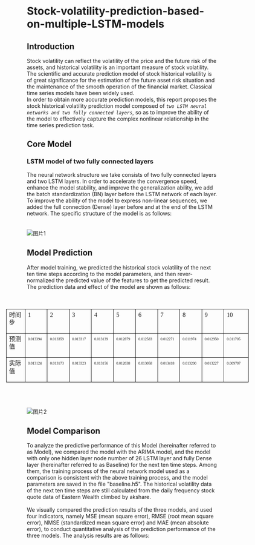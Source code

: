 # Stock-volatility-prediction-based-on-multiple-LSTM-models
## Introduction
Stock volatility can reflect the volatility of the price and the future risk of the assets, and historical volatility is an important measure of stock volatility. The scientific and accurate prediction model of stock historical volatility is of great significance for the estimation of the future asset risk situation and the maintenance of the smooth operation of the financial market. Classical time series models have been widely used. <br>In order to obtain more accurate prediction models, this report proposes the stock historical volatility prediction model composed of *`two LSTM neural networks and two fully connected layers`*, so as to improve the ability of the model to effectively capture the complex nonlinear relationship in the time series prediction task.
## Core Model
### LSTM model of two fully connected layers
The neural network structure we take consists of two fully connected layers and two LSTM layers. In order to accelerate the convergence speed, enhance the model stability, and improve the generalization ability, we add the batch standardization (BN) layer before the LSTM network of each layer. To improve the ability of the model to express non-linear sequences, we added the full connection (Dense) layer before and at the end of the LSTM network. The specific structure of the model is as follows:<br><br><br>
![图片1](https://github.com/opdpjfj/Stock-volatility-prediction-based-on-multiple-LSTM-models/assets/125139348/fa903923-8004-4732-8e4a-b1daebfe0a23)
## Model Prediction
After model training, we predicted the historical stock volatility of the next ten time steps according to the model parameters, and then rever-normalized the predicted value of the features to get the predicted result. The prediction data and effect of the model are shown as follows:<br><br><br>
<table class="MsoTableGrid" border="1" cellspacing="0" style="border-collapse:collapse;width:482.1500pt;margin-left:-41.5500pt;
border:none;mso-border-left-alt:0.5000pt solid windowtext;mso-border-top-alt:0.5000pt solid windowtext;
mso-border-right-alt:0.5000pt solid windowtext;mso-border-bottom-alt:0.5000pt solid windowtext;mso-border-insideh:0.5000pt solid windowtext;
mso-border-insidev:0.5000pt solid windowtext;mso-padding-alt:0.0000pt 5.4000pt 0.0000pt 5.4000pt ;"><tbody><tr><td width="103" valign="top" style="width:51.6500pt;padding:0.0000pt 5.4000pt 0.0000pt 5.4000pt ;border-left:1.0000pt solid windowtext;
mso-border-left-alt:0.5000pt solid windowtext;border-right:1.0000pt solid windowtext;mso-border-right-alt:0.5000pt solid windowtext;
border-top:1.0000pt solid windowtext;mso-border-top-alt:0.5000pt solid windowtext;border-bottom:1.0000pt solid windowtext;
mso-border-bottom-alt:0.5000pt solid windowtext;"><p class="MsoNormal" style="margin-top:4.9000pt;line-height:15.3000pt;mso-line-height-rule:exactly;"><span style="font-family:宋体;letter-spacing:-0.1000pt;font-size:12.0000pt;
mso-font-kerning:1.0000pt;position:relative;top:-1.0000pt;
mso-text-raise:1.0000pt;"><font face="宋体">时间步</font></span><span style="font-family:宋体;letter-spacing:-0.1000pt;font-size:12.0000pt;
mso-font-kerning:1.0000pt;position:relative;top:-1.0000pt;
mso-text-raise:1.0000pt;"><o:p></o:p></span></p></td><td width="83" valign="top" style="width:41.6000pt;padding:0.0000pt 5.4000pt 0.0000pt 5.4000pt ;border-left:1.0000pt solid windowtext;
mso-border-left-alt:0.5000pt solid windowtext;border-right:1.0000pt solid windowtext;mso-border-right-alt:0.5000pt solid windowtext;
border-top:1.0000pt solid windowtext;mso-border-top-alt:0.5000pt solid windowtext;border-bottom:1.0000pt solid windowtext;
mso-border-bottom-alt:0.5000pt solid windowtext;"><p class="MsoNormal" style="margin-top:4.9000pt;line-height:15.3000pt;mso-line-height-rule:exactly;"><span style="font-family:宋体;letter-spacing:-0.1000pt;font-size:12.0000pt;
mso-font-kerning:1.0000pt;position:relative;top:-1.0000pt;
mso-text-raise:1.0000pt;"><font face="宋体">1</font></span><span style="font-family:宋体;letter-spacing:-0.1000pt;font-size:12.0000pt;
mso-font-kerning:1.0000pt;position:relative;top:-1.0000pt;
mso-text-raise:1.0000pt;"><o:p></o:p></span></p></td><td width="83" valign="top" style="width:41.6000pt;padding:0.0000pt 5.4000pt 0.0000pt 5.4000pt ;border-left:1.0000pt solid windowtext;
mso-border-left-alt:0.5000pt solid windowtext;border-right:1.0000pt solid windowtext;mso-border-right-alt:0.5000pt solid windowtext;
border-top:1.0000pt solid windowtext;mso-border-top-alt:0.5000pt solid windowtext;border-bottom:1.0000pt solid windowtext;
mso-border-bottom-alt:0.5000pt solid windowtext;"><p class="MsoNormal" style="margin-top:4.9000pt;line-height:15.3000pt;mso-line-height-rule:exactly;"><span style="font-family:宋体;letter-spacing:-0.1000pt;font-size:12.0000pt;
mso-font-kerning:1.0000pt;position:relative;top:-1.0000pt;
mso-text-raise:1.0000pt;"><font face="宋体">2</font></span><span style="font-family:宋体;letter-spacing:-0.1000pt;font-size:12.0000pt;
mso-font-kerning:1.0000pt;position:relative;top:-1.0000pt;
mso-text-raise:1.0000pt;"><o:p></o:p></span></p></td><td width="83" valign="top" style="width:41.6000pt;padding:0.0000pt 5.4000pt 0.0000pt 5.4000pt ;border-left:1.0000pt solid windowtext;
mso-border-left-alt:0.5000pt solid windowtext;border-right:1.0000pt solid windowtext;mso-border-right-alt:0.5000pt solid windowtext;
border-top:1.0000pt solid windowtext;mso-border-top-alt:0.5000pt solid windowtext;border-bottom:1.0000pt solid windowtext;
mso-border-bottom-alt:0.5000pt solid windowtext;"><p class="MsoNormal" style="margin-top:4.9000pt;line-height:15.3000pt;mso-line-height-rule:exactly;"><span style="font-family:宋体;letter-spacing:-0.1000pt;font-size:12.0000pt;
mso-font-kerning:1.0000pt;position:relative;top:-1.0000pt;
mso-text-raise:1.0000pt;"><font face="宋体">3</font></span><span style="font-family:宋体;letter-spacing:-0.1000pt;font-size:12.0000pt;
mso-font-kerning:1.0000pt;position:relative;top:-1.0000pt;
mso-text-raise:1.0000pt;"><o:p></o:p></span></p></td><td width="83" valign="top" style="width:41.6000pt;padding:0.0000pt 5.4000pt 0.0000pt 5.4000pt ;border-left:1.0000pt solid windowtext;
mso-border-left-alt:0.5000pt solid windowtext;border-right:1.0000pt solid windowtext;mso-border-right-alt:0.5000pt solid windowtext;
border-top:1.0000pt solid windowtext;mso-border-top-alt:0.5000pt solid windowtext;border-bottom:1.0000pt solid windowtext;
mso-border-bottom-alt:0.5000pt solid windowtext;"><p class="MsoNormal" style="margin-top:4.9000pt;line-height:15.3000pt;mso-line-height-rule:exactly;"><span style="font-family:宋体;letter-spacing:-0.1000pt;font-size:12.0000pt;
mso-font-kerning:1.0000pt;position:relative;top:-1.0000pt;
mso-text-raise:1.0000pt;"><font face="宋体">4</font></span><span style="font-family:宋体;letter-spacing:-0.1000pt;font-size:12.0000pt;
mso-font-kerning:1.0000pt;position:relative;top:-1.0000pt;
mso-text-raise:1.0000pt;"><o:p></o:p></span></p></td><td width="83" valign="top" style="width:41.6000pt;padding:0.0000pt 5.4000pt 0.0000pt 5.4000pt ;border-left:1.0000pt solid windowtext;
mso-border-left-alt:0.5000pt solid windowtext;border-right:1.0000pt solid windowtext;mso-border-right-alt:0.5000pt solid windowtext;
border-top:1.0000pt solid windowtext;mso-border-top-alt:0.5000pt solid windowtext;border-bottom:1.0000pt solid windowtext;
mso-border-bottom-alt:0.5000pt solid windowtext;"><p class="MsoNormal" style="margin-top:4.9000pt;line-height:15.3000pt;mso-line-height-rule:exactly;"><span style="font-family:宋体;letter-spacing:-0.1000pt;font-size:12.0000pt;
mso-font-kerning:1.0000pt;position:relative;top:-1.0000pt;
mso-text-raise:1.0000pt;"><font face="宋体">5</font></span><span style="font-family:宋体;letter-spacing:-0.1000pt;font-size:12.0000pt;
mso-font-kerning:1.0000pt;position:relative;top:-1.0000pt;
mso-text-raise:1.0000pt;"><o:p></o:p></span></p></td><td width="83" valign="top" style="width:41.6000pt;padding:0.0000pt 5.4000pt 0.0000pt 5.4000pt ;border-left:1.0000pt solid windowtext;
mso-border-left-alt:0.5000pt solid windowtext;border-right:1.0000pt solid windowtext;mso-border-right-alt:0.5000pt solid windowtext;
border-top:1.0000pt solid windowtext;mso-border-top-alt:0.5000pt solid windowtext;border-bottom:1.0000pt solid windowtext;
mso-border-bottom-alt:0.5000pt solid windowtext;"><p class="MsoNormal" style="margin-top:4.9000pt;line-height:15.3000pt;mso-line-height-rule:exactly;"><span style="font-family:宋体;letter-spacing:-0.1000pt;font-size:12.0000pt;
mso-font-kerning:1.0000pt;position:relative;top:-1.0000pt;
mso-text-raise:1.0000pt;"><font face="宋体">6</font></span><span style="font-family:宋体;letter-spacing:-0.1000pt;font-size:12.0000pt;
mso-font-kerning:1.0000pt;position:relative;top:-1.0000pt;
mso-text-raise:1.0000pt;"><o:p></o:p></span></p></td><td width="83" valign="top" style="width:41.6000pt;padding:0.0000pt 5.4000pt 0.0000pt 5.4000pt ;border-left:1.0000pt solid windowtext;
mso-border-left-alt:0.5000pt solid windowtext;border-right:1.0000pt solid windowtext;mso-border-right-alt:0.5000pt solid windowtext;
border-top:1.0000pt solid windowtext;mso-border-top-alt:0.5000pt solid windowtext;border-bottom:1.0000pt solid windowtext;
mso-border-bottom-alt:0.5000pt solid windowtext;"><p class="MsoNormal" style="margin-top:4.9000pt;line-height:15.3000pt;mso-line-height-rule:exactly;"><span style="font-family:宋体;letter-spacing:-0.1000pt;font-size:12.0000pt;
mso-font-kerning:1.0000pt;position:relative;top:-1.0000pt;
mso-text-raise:1.0000pt;"><font face="宋体">7</font></span><span style="font-family:宋体;letter-spacing:-0.1000pt;font-size:12.0000pt;
mso-font-kerning:1.0000pt;position:relative;top:-1.0000pt;
mso-text-raise:1.0000pt;"><o:p></o:p></span></p></td><td width="83" valign="top" style="width:41.6000pt;padding:0.0000pt 5.4000pt 0.0000pt 5.4000pt ;border-left:1.0000pt solid windowtext;
mso-border-left-alt:0.5000pt solid windowtext;border-right:1.0000pt solid windowtext;mso-border-right-alt:0.5000pt solid windowtext;
border-top:1.0000pt solid windowtext;mso-border-top-alt:0.5000pt solid windowtext;border-bottom:1.0000pt solid windowtext;
mso-border-bottom-alt:0.5000pt solid windowtext;"><p class="MsoNormal" style="margin-top:4.9000pt;line-height:15.3000pt;mso-line-height-rule:exactly;"><span style="font-family:宋体;letter-spacing:-0.1000pt;font-size:12.0000pt;
mso-font-kerning:1.0000pt;position:relative;top:-1.0000pt;
mso-text-raise:1.0000pt;"><font face="宋体">8</font></span><span style="font-family:宋体;letter-spacing:-0.1000pt;font-size:12.0000pt;
mso-font-kerning:1.0000pt;position:relative;top:-1.0000pt;
mso-text-raise:1.0000pt;"><o:p></o:p></span></p></td><td width="83" valign="top" style="width:41.6000pt;padding:0.0000pt 5.4000pt 0.0000pt 5.4000pt ;border-left:1.0000pt solid windowtext;
mso-border-left-alt:0.5000pt solid windowtext;border-right:1.0000pt solid windowtext;mso-border-right-alt:0.5000pt solid windowtext;
border-top:1.0000pt solid windowtext;mso-border-top-alt:0.5000pt solid windowtext;border-bottom:1.0000pt solid windowtext;
mso-border-bottom-alt:0.5000pt solid windowtext;"><p class="MsoNormal" style="margin-top:4.9000pt;line-height:15.3000pt;mso-line-height-rule:exactly;"><span style="font-family:宋体;letter-spacing:-0.1000pt;font-size:12.0000pt;
mso-font-kerning:1.0000pt;position:relative;top:-1.0000pt;
mso-text-raise:1.0000pt;"><font face="宋体">9</font></span><span style="font-family:宋体;letter-spacing:-0.1000pt;font-size:12.0000pt;
mso-font-kerning:1.0000pt;position:relative;top:-1.0000pt;
mso-text-raise:1.0000pt;"><o:p></o:p></span></p></td><td width="112" valign="top" style="width:56.1000pt;padding:0.0000pt 5.4000pt 0.0000pt 5.4000pt ;border-left:1.0000pt solid windowtext;
mso-border-left-alt:0.5000pt solid windowtext;border-right:1.0000pt solid windowtext;mso-border-right-alt:0.5000pt solid windowtext;
border-top:1.0000pt solid windowtext;mso-border-top-alt:0.5000pt solid windowtext;border-bottom:1.0000pt solid windowtext;
mso-border-bottom-alt:0.5000pt solid windowtext;"><p class="MsoNormal" style="margin-top:4.9000pt;line-height:15.3000pt;mso-line-height-rule:exactly;"><span style="font-family:宋体;letter-spacing:-0.1000pt;font-size:12.0000pt;
mso-font-kerning:1.0000pt;position:relative;top:-1.0000pt;
mso-text-raise:1.0000pt;"><font face="宋体">10</font></span><span style="font-family:宋体;letter-spacing:-0.1000pt;font-size:12.0000pt;
mso-font-kerning:1.0000pt;position:relative;top:-1.0000pt;
mso-text-raise:1.0000pt;"><o:p></o:p></span></p></td></tr><tr><td width="103" valign="top" style="width:51.6500pt;padding:0.0000pt 5.4000pt 0.0000pt 5.4000pt ;border-left:1.0000pt solid windowtext;
mso-border-left-alt:0.5000pt solid windowtext;border-right:1.0000pt solid windowtext;mso-border-right-alt:0.5000pt solid windowtext;
border-top:none;mso-border-top-alt:0.5000pt solid windowtext;border-bottom:1.0000pt solid windowtext;
mso-border-bottom-alt:0.5000pt solid windowtext;"><p class="MsoNormal" style="margin-top:4.9000pt;line-height:15.3000pt;mso-line-height-rule:exactly;"><span style="font-family:宋体;letter-spacing:-0.1000pt;font-size:12.0000pt;
mso-font-kerning:1.0000pt;position:relative;top:-1.0000pt;
mso-text-raise:1.0000pt;"><font face="宋体">预测值</font></span><span style="font-family:宋体;letter-spacing:-0.1000pt;font-size:12.0000pt;
mso-font-kerning:1.0000pt;position:relative;top:-1.0000pt;
mso-text-raise:1.0000pt;"><o:p></o:p></span></p></td><td width="83" valign="top" style="width:41.6000pt;padding:0.0000pt 5.4000pt 0.0000pt 5.4000pt ;border-left:1.0000pt solid windowtext;
mso-border-left-alt:0.5000pt solid windowtext;border-right:1.0000pt solid windowtext;mso-border-right-alt:0.5000pt solid windowtext;
border-top:none;mso-border-top-alt:0.5000pt solid windowtext;border-bottom:1.0000pt solid windowtext;
mso-border-bottom-alt:0.5000pt solid windowtext;"><p class="MsoNormal" style="margin-top:4.9000pt;line-height:15.3000pt;mso-line-height-rule:exactly;"><span style="font-family:'Calibri Light';mso-fareast-font-family:宋体;mso-bidi-font-family:宋体;
letter-spacing:-0.1000pt;font-size:7.5000pt;mso-font-kerning:1.0000pt;
position:relative;top:-1.0000pt;mso-text-raise:1.0000pt;">0.013</span><span style="font-family:宋体;mso-ascii-font-family:'Calibri Light';mso-hansi-font-family:'Calibri Light';
letter-spacing:-0.1000pt;font-size:7.5000pt;mso-font-kerning:1.0000pt;
position:relative;top:-1.0000pt;mso-text-raise:1.0000pt;"><font face="Calibri Light">394</font></span><span style="font-family:宋体;letter-spacing:-0.1000pt;font-size:12.0000pt;
mso-font-kerning:1.0000pt;position:relative;top:-1.0000pt;
mso-text-raise:1.0000pt;"><o:p></o:p></span></p></td><td width="83" valign="top" style="width:41.6000pt;padding:0.0000pt 5.4000pt 0.0000pt 5.4000pt ;border-left:1.0000pt solid windowtext;
mso-border-left-alt:0.5000pt solid windowtext;border-right:1.0000pt solid windowtext;mso-border-right-alt:0.5000pt solid windowtext;
border-top:none;mso-border-top-alt:0.5000pt solid windowtext;border-bottom:1.0000pt solid windowtext;
mso-border-bottom-alt:0.5000pt solid windowtext;"><p class="MsoNormal" style="margin-top:4.9000pt;line-height:15.3000pt;mso-line-height-rule:exactly;"><span style="font-family:'Calibri Light';mso-fareast-font-family:宋体;mso-bidi-font-family:宋体;
letter-spacing:-0.1000pt;font-size:7.5000pt;mso-font-kerning:1.0000pt;
position:relative;top:-1.0000pt;mso-text-raise:1.0000pt;">0.01</span><span style="font-family:宋体;mso-ascii-font-family:'Calibri Light';mso-hansi-font-family:'Calibri Light';
letter-spacing:-0.1000pt;font-size:7.5000pt;mso-font-kerning:1.0000pt;
position:relative;top:-1.0000pt;mso-text-raise:1.0000pt;"><font face="Calibri Light">3359</font></span><span style="font-family:'Calibri Light';mso-fareast-font-family:宋体;mso-bidi-font-family:宋体;
letter-spacing:-0.1000pt;font-size:7.5000pt;mso-font-kerning:1.0000pt;
position:relative;top:-1.0000pt;mso-text-raise:1.0000pt;"><o:p></o:p></span></p></td><td width="83" valign="top" style="width:41.6000pt;padding:0.0000pt 5.4000pt 0.0000pt 5.4000pt ;border-left:1.0000pt solid windowtext;
mso-border-left-alt:0.5000pt solid windowtext;border-right:1.0000pt solid windowtext;mso-border-right-alt:0.5000pt solid windowtext;
border-top:none;mso-border-top-alt:0.5000pt solid windowtext;border-bottom:1.0000pt solid windowtext;
mso-border-bottom-alt:0.5000pt solid windowtext;"><p class="MsoNormal" style="margin-top:4.9000pt;line-height:15.3000pt;mso-line-height-rule:exactly;"><span style="font-family:'Calibri Light';mso-fareast-font-family:宋体;mso-bidi-font-family:宋体;
letter-spacing:-0.1000pt;font-size:7.5000pt;mso-font-kerning:1.0000pt;
position:relative;top:-1.0000pt;mso-text-raise:1.0000pt;">0.0</span><span style="font-family:宋体;mso-ascii-font-family:'Calibri Light';mso-hansi-font-family:'Calibri Light';
letter-spacing:-0.1000pt;font-size:7.5000pt;mso-font-kerning:1.0000pt;
position:relative;top:-1.0000pt;mso-text-raise:1.0000pt;"><font face="Calibri Light">13317</font></span><span style="font-family:'Calibri Light';mso-fareast-font-family:宋体;mso-bidi-font-family:宋体;
letter-spacing:-0.1000pt;font-size:7.5000pt;mso-font-kerning:1.0000pt;
position:relative;top:-1.0000pt;mso-text-raise:1.0000pt;"><o:p></o:p></span></p></td><td width="83" valign="top" style="width:41.6000pt;padding:0.0000pt 5.4000pt 0.0000pt 5.4000pt ;border-left:1.0000pt solid windowtext;
mso-border-left-alt:0.5000pt solid windowtext;border-right:1.0000pt solid windowtext;mso-border-right-alt:0.5000pt solid windowtext;
border-top:none;mso-border-top-alt:0.5000pt solid windowtext;border-bottom:1.0000pt solid windowtext;
mso-border-bottom-alt:0.5000pt solid windowtext;"><p class="MsoNormal" style="margin-top:4.9000pt;line-height:15.3000pt;mso-line-height-rule:exactly;"><span style="font-family:'Calibri Light';mso-fareast-font-family:宋体;mso-bidi-font-family:宋体;
letter-spacing:-0.1000pt;font-size:7.5000pt;mso-font-kerning:1.0000pt;
position:relative;top:-1.0000pt;mso-text-raise:1.0000pt;">0.013</span><span style="font-family:宋体;mso-ascii-font-family:'Calibri Light';mso-hansi-font-family:'Calibri Light';
letter-spacing:-0.1000pt;font-size:7.5000pt;mso-font-kerning:1.0000pt;
position:relative;top:-1.0000pt;mso-text-raise:1.0000pt;"><font face="Calibri Light">139</font></span><span style="font-family:'Calibri Light';mso-fareast-font-family:宋体;mso-bidi-font-family:宋体;
letter-spacing:-0.1000pt;font-size:7.5000pt;mso-font-kerning:1.0000pt;
position:relative;top:-1.0000pt;mso-text-raise:1.0000pt;"><o:p></o:p></span></p></td><td width="83" valign="top" style="width:41.6000pt;padding:0.0000pt 5.4000pt 0.0000pt 5.4000pt ;border-left:1.0000pt solid windowtext;
mso-border-left-alt:0.5000pt solid windowtext;border-right:1.0000pt solid windowtext;mso-border-right-alt:0.5000pt solid windowtext;
border-top:none;mso-border-top-alt:0.5000pt solid windowtext;border-bottom:1.0000pt solid windowtext;
mso-border-bottom-alt:0.5000pt solid windowtext;"><p class="MsoNormal" style="margin-top:4.9000pt;line-height:15.3000pt;mso-line-height-rule:exactly;"><span style="font-family:'Calibri Light';mso-fareast-font-family:宋体;mso-bidi-font-family:宋体;
letter-spacing:-0.1000pt;font-size:7.5000pt;mso-font-kerning:1.0000pt;
position:relative;top:-1.0000pt;mso-text-raise:1.0000pt;">0.0</span><span style="font-family:宋体;mso-ascii-font-family:'Calibri Light';mso-hansi-font-family:'Calibri Light';
letter-spacing:-0.1000pt;font-size:7.5000pt;mso-font-kerning:1.0000pt;
position:relative;top:-1.0000pt;mso-text-raise:1.0000pt;"><font face="Calibri Light">12879</font></span><span style="font-family:'Calibri Light';mso-fareast-font-family:宋体;mso-bidi-font-family:宋体;
letter-spacing:-0.1000pt;font-size:7.5000pt;mso-font-kerning:1.0000pt;
position:relative;top:-1.0000pt;mso-text-raise:1.0000pt;"><o:p></o:p></span></p></td><td width="83" valign="top" style="width:41.6000pt;padding:0.0000pt 5.4000pt 0.0000pt 5.4000pt ;border-left:1.0000pt solid windowtext;
mso-border-left-alt:0.5000pt solid windowtext;border-right:1.0000pt solid windowtext;mso-border-right-alt:0.5000pt solid windowtext;
border-top:none;mso-border-top-alt:0.5000pt solid windowtext;border-bottom:1.0000pt solid windowtext;
mso-border-bottom-alt:0.5000pt solid windowtext;"><p class="MsoNormal" style="margin-top:4.9000pt;line-height:15.3000pt;mso-line-height-rule:exactly;"><span style="font-family:'Calibri Light';mso-fareast-font-family:宋体;mso-bidi-font-family:宋体;
letter-spacing:-0.1000pt;font-size:7.5000pt;mso-font-kerning:1.0000pt;
position:relative;top:-1.0000pt;mso-text-raise:1.0000pt;">0.0</span><span style="font-family:宋体;mso-ascii-font-family:'Calibri Light';mso-hansi-font-family:'Calibri Light';
letter-spacing:-0.1000pt;font-size:7.5000pt;mso-font-kerning:1.0000pt;
position:relative;top:-1.0000pt;mso-text-raise:1.0000pt;"><font face="Calibri Light">12583</font></span><span style="font-family:'Calibri Light';mso-fareast-font-family:宋体;mso-bidi-font-family:宋体;
letter-spacing:-0.1000pt;font-size:7.5000pt;mso-font-kerning:1.0000pt;
position:relative;top:-1.0000pt;mso-text-raise:1.0000pt;"><o:p></o:p></span></p></td><td width="83" valign="top" style="width:41.6000pt;padding:0.0000pt 5.4000pt 0.0000pt 5.4000pt ;border-left:1.0000pt solid windowtext;
mso-border-left-alt:0.5000pt solid windowtext;border-right:1.0000pt solid windowtext;mso-border-right-alt:0.5000pt solid windowtext;
border-top:none;mso-border-top-alt:0.5000pt solid windowtext;border-bottom:1.0000pt solid windowtext;
mso-border-bottom-alt:0.5000pt solid windowtext;"><p class="MsoNormal" style="margin-top:4.9000pt;line-height:15.3000pt;mso-line-height-rule:exactly;"><span style="font-family:'Calibri Light';mso-fareast-font-family:宋体;mso-bidi-font-family:宋体;
letter-spacing:-0.1000pt;font-size:7.5000pt;mso-font-kerning:1.0000pt;
position:relative;top:-1.0000pt;mso-text-raise:1.0000pt;">0.0</span><span style="font-family:宋体;mso-ascii-font-family:'Calibri Light';mso-hansi-font-family:'Calibri Light';
letter-spacing:-0.1000pt;font-size:7.5000pt;mso-font-kerning:1.0000pt;
position:relative;top:-1.0000pt;mso-text-raise:1.0000pt;"><font face="Calibri Light">12271</font></span><span style="font-family:'Calibri Light';mso-fareast-font-family:宋体;mso-bidi-font-family:宋体;
letter-spacing:-0.1000pt;font-size:7.5000pt;mso-font-kerning:1.0000pt;
position:relative;top:-1.0000pt;mso-text-raise:1.0000pt;"><o:p></o:p></span></p></td><td width="83" valign="top" style="width:41.6000pt;padding:0.0000pt 5.4000pt 0.0000pt 5.4000pt ;border-left:1.0000pt solid windowtext;
mso-border-left-alt:0.5000pt solid windowtext;border-right:1.0000pt solid windowtext;mso-border-right-alt:0.5000pt solid windowtext;
border-top:none;mso-border-top-alt:0.5000pt solid windowtext;border-bottom:1.0000pt solid windowtext;
mso-border-bottom-alt:0.5000pt solid windowtext;"><p class="MsoNormal" style="margin-top:4.9000pt;line-height:15.3000pt;mso-line-height-rule:exactly;"><span style="font-family:'Calibri Light';mso-fareast-font-family:宋体;mso-bidi-font-family:宋体;
letter-spacing:-0.1000pt;font-size:7.5000pt;mso-font-kerning:1.0000pt;
position:relative;top:-1.0000pt;mso-text-raise:1.0000pt;">0.0</span><span style="font-family:宋体;mso-ascii-font-family:'Calibri Light';mso-hansi-font-family:'Calibri Light';
letter-spacing:-0.1000pt;font-size:7.5000pt;mso-font-kerning:1.0000pt;
position:relative;top:-1.0000pt;mso-text-raise:1.0000pt;"><font face="Calibri Light">11974</font></span><span style="font-family:'Calibri Light';mso-fareast-font-family:宋体;mso-bidi-font-family:宋体;
letter-spacing:-0.1000pt;font-size:7.5000pt;mso-font-kerning:1.0000pt;
position:relative;top:-1.0000pt;mso-text-raise:1.0000pt;"><o:p></o:p></span></p></td><td width="83" valign="top" style="width:41.6000pt;padding:0.0000pt 5.4000pt 0.0000pt 5.4000pt ;border-left:1.0000pt solid windowtext;
mso-border-left-alt:0.5000pt solid windowtext;border-right:1.0000pt solid windowtext;mso-border-right-alt:0.5000pt solid windowtext;
border-top:none;mso-border-top-alt:0.5000pt solid windowtext;border-bottom:1.0000pt solid windowtext;
mso-border-bottom-alt:0.5000pt solid windowtext;"><p class="MsoNormal" style="margin-top:4.9000pt;line-height:15.3000pt;mso-line-height-rule:exactly;"><span style="font-family:'Calibri Light';mso-fareast-font-family:宋体;mso-bidi-font-family:宋体;
letter-spacing:-0.1000pt;font-size:7.5000pt;mso-font-kerning:1.0000pt;
position:relative;top:-1.0000pt;mso-text-raise:1.0000pt;">0.012950</span><span style="font-family:宋体;mso-ascii-font-family:'Calibri Light';mso-hansi-font-family:'Calibri Light';
letter-spacing:-0.1000pt;font-size:7.5000pt;mso-font-kerning:1.0000pt;
position:relative;top:-1.0000pt;mso-text-raise:1.0000pt;"><o:p></o:p></span></p></td><td width="112" valign="top" style="width:56.1000pt;padding:0.0000pt 5.4000pt 0.0000pt 5.4000pt ;border-left:1.0000pt solid windowtext;
mso-border-left-alt:0.5000pt solid windowtext;border-right:1.0000pt solid windowtext;mso-border-right-alt:0.5000pt solid windowtext;
border-top:none;mso-border-top-alt:0.5000pt solid windowtext;border-bottom:1.0000pt solid windowtext;
mso-border-bottom-alt:0.5000pt solid windowtext;"><p class="MsoNormal" style="margin-top:4.9000pt;line-height:15.3000pt;mso-line-height-rule:exactly;"><span style="font-family:'Calibri Light';mso-fareast-font-family:宋体;mso-bidi-font-family:宋体;
letter-spacing:-0.1000pt;font-size:7.5000pt;mso-font-kerning:1.0000pt;
position:relative;top:-1.0000pt;mso-text-raise:1.0000pt;">0.0</span><span style="font-family:宋体;mso-ascii-font-family:'Calibri Light';mso-hansi-font-family:'Calibri Light';
letter-spacing:-0.1000pt;font-size:7.5000pt;mso-font-kerning:1.0000pt;
position:relative;top:-1.0000pt;mso-text-raise:1.0000pt;"><font face="Calibri Light">11705</font></span><span style="font-family:'Calibri Light';mso-fareast-font-family:宋体;mso-bidi-font-family:宋体;
letter-spacing:-0.1000pt;font-size:7.5000pt;mso-font-kerning:1.0000pt;
position:relative;top:-1.0000pt;mso-text-raise:1.0000pt;"><o:p></o:p></span></p></td></tr><tr><td width="103" valign="top" style="width:51.6500pt;padding:0.0000pt 5.4000pt 0.0000pt 5.4000pt ;border-left:1.0000pt solid windowtext;
mso-border-left-alt:0.5000pt solid windowtext;border-right:1.0000pt solid windowtext;mso-border-right-alt:0.5000pt solid windowtext;
border-top:none;mso-border-top-alt:0.5000pt solid windowtext;border-bottom:1.0000pt solid windowtext;
mso-border-bottom-alt:0.5000pt solid windowtext;"><p class="MsoNormal" style="margin-top:4.9000pt;line-height:15.3000pt;mso-line-height-rule:exactly;"><span style="font-family:宋体;letter-spacing:-0.1000pt;font-size:12.0000pt;
mso-font-kerning:1.0000pt;position:relative;top:-1.0000pt;
mso-text-raise:1.0000pt;"><font face="宋体">实际值</font></span><span style="font-family:宋体;letter-spacing:-0.1000pt;font-size:12.0000pt;
mso-font-kerning:1.0000pt;position:relative;top:-1.0000pt;
mso-text-raise:1.0000pt;"><o:p></o:p></span></p></td><td width="83" valign="top" style="width:41.6000pt;padding:0.0000pt 5.4000pt 0.0000pt 5.4000pt ;border-left:1.0000pt solid windowtext;
mso-border-left-alt:0.5000pt solid windowtext;border-right:1.0000pt solid windowtext;mso-border-right-alt:0.5000pt solid windowtext;
border-top:none;mso-border-top-alt:0.5000pt solid windowtext;border-bottom:1.0000pt solid windowtext;
mso-border-bottom-alt:0.5000pt solid windowtext;"><p class="MsoNormal" style="margin-top:4.9000pt;line-height:15.3000pt;mso-line-height-rule:exactly;"><span style="font-family:'Calibri Light';mso-fareast-font-family:宋体;mso-bidi-font-family:宋体;
letter-spacing:-0.1000pt;font-size:7.5000pt;mso-font-kerning:1.0000pt;
position:relative;top:-1.0000pt;mso-text-raise:1.0000pt;">0.013124</span><span style="font-family:宋体;mso-ascii-font-family:'Calibri Light';mso-hansi-font-family:'Calibri Light';
letter-spacing:-0.1000pt;font-size:7.5000pt;mso-font-kerning:1.0000pt;
position:relative;top:-1.0000pt;mso-text-raise:1.0000pt;"><o:p></o:p></span></p></td><td width="83" valign="top" style="width:41.6000pt;padding:0.0000pt 5.4000pt 0.0000pt 5.4000pt ;border-left:1.0000pt solid windowtext;
mso-border-left-alt:0.5000pt solid windowtext;border-right:1.0000pt solid windowtext;mso-border-right-alt:0.5000pt solid windowtext;
border-top:none;mso-border-top-alt:0.5000pt solid windowtext;border-bottom:1.0000pt solid windowtext;
mso-border-bottom-alt:0.5000pt solid windowtext;"><p class="MsoNormal" style="margin-top:4.9000pt;line-height:15.3000pt;mso-line-height-rule:exactly;"><span style="font-family:'Calibri Light';mso-fareast-font-family:宋体;mso-bidi-font-family:宋体;
letter-spacing:-0.1000pt;font-size:7.5000pt;mso-font-kerning:1.0000pt;
position:relative;top:-1.0000pt;mso-text-raise:1.0000pt;">0.013173</span><span style="font-family:宋体;mso-ascii-font-family:'Calibri Light';mso-hansi-font-family:'Calibri Light';
letter-spacing:-0.1000pt;font-size:7.5000pt;mso-font-kerning:1.0000pt;
position:relative;top:-1.0000pt;mso-text-raise:1.0000pt;"><o:p></o:p></span></p></td><td width="83" valign="top" style="width:41.6000pt;padding:0.0000pt 5.4000pt 0.0000pt 5.4000pt ;border-left:1.0000pt solid windowtext;
mso-border-left-alt:0.5000pt solid windowtext;border-right:1.0000pt solid windowtext;mso-border-right-alt:0.5000pt solid windowtext;
border-top:none;mso-border-top-alt:0.5000pt solid windowtext;border-bottom:1.0000pt solid windowtext;
mso-border-bottom-alt:0.5000pt solid windowtext;"><p class="MsoNormal" style="margin-top:4.9000pt;line-height:15.3000pt;mso-line-height-rule:exactly;"><span style="font-family:'Calibri Light';mso-fareast-font-family:宋体;mso-bidi-font-family:宋体;
letter-spacing:-0.1000pt;font-size:7.5000pt;mso-font-kerning:1.0000pt;
position:relative;top:-1.0000pt;mso-text-raise:1.0000pt;">0.013323</span><span style="font-family:宋体;mso-ascii-font-family:'Calibri Light';mso-hansi-font-family:'Calibri Light';
letter-spacing:-0.1000pt;font-size:7.5000pt;mso-font-kerning:1.0000pt;
position:relative;top:-1.0000pt;mso-text-raise:1.0000pt;"><o:p></o:p></span></p></td><td width="83" valign="top" style="width:41.6000pt;padding:0.0000pt 5.4000pt 0.0000pt 5.4000pt ;border-left:1.0000pt solid windowtext;
mso-border-left-alt:0.5000pt solid windowtext;border-right:1.0000pt solid windowtext;mso-border-right-alt:0.5000pt solid windowtext;
border-top:none;mso-border-top-alt:0.5000pt solid windowtext;border-bottom:1.0000pt solid windowtext;
mso-border-bottom-alt:0.5000pt solid windowtext;"><p class="MsoNormal" style="margin-top:4.9000pt;line-height:15.3000pt;mso-line-height-rule:exactly;"><span style="font-family:'Calibri Light';mso-fareast-font-family:宋体;mso-bidi-font-family:宋体;
letter-spacing:-0.1000pt;font-size:7.5000pt;mso-font-kerning:1.0000pt;
position:relative;top:-1.0000pt;mso-text-raise:1.0000pt;">0.013156</span><span style="font-family:宋体;mso-ascii-font-family:'Calibri Light';mso-hansi-font-family:'Calibri Light';
letter-spacing:-0.1000pt;font-size:7.5000pt;mso-font-kerning:1.0000pt;
position:relative;top:-1.0000pt;mso-text-raise:1.0000pt;"><o:p></o:p></span></p></td><td width="83" valign="top" style="width:41.6000pt;padding:0.0000pt 5.4000pt 0.0000pt 5.4000pt ;border-left:1.0000pt solid windowtext;
mso-border-left-alt:0.5000pt solid windowtext;border-right:1.0000pt solid windowtext;mso-border-right-alt:0.5000pt solid windowtext;
border-top:none;mso-border-top-alt:0.5000pt solid windowtext;border-bottom:1.0000pt solid windowtext;
mso-border-bottom-alt:0.5000pt solid windowtext;"><p class="MsoNormal" style="margin-top:4.9000pt;line-height:15.3000pt;mso-line-height-rule:exactly;"><span style="font-family:'Calibri Light';mso-fareast-font-family:宋体;mso-bidi-font-family:宋体;
letter-spacing:-0.1000pt;font-size:7.5000pt;mso-font-kerning:1.0000pt;
position:relative;top:-1.0000pt;mso-text-raise:1.0000pt;">0.012638</span><span style="font-family:宋体;mso-ascii-font-family:'Calibri Light';mso-hansi-font-family:'Calibri Light';
letter-spacing:-0.1000pt;font-size:7.5000pt;mso-font-kerning:1.0000pt;
position:relative;top:-1.0000pt;mso-text-raise:1.0000pt;"><o:p></o:p></span></p></td><td width="83" valign="top" style="width:41.6000pt;padding:0.0000pt 5.4000pt 0.0000pt 5.4000pt ;border-left:1.0000pt solid windowtext;
mso-border-left-alt:0.5000pt solid windowtext;border-right:1.0000pt solid windowtext;mso-border-right-alt:0.5000pt solid windowtext;
border-top:none;mso-border-top-alt:0.5000pt solid windowtext;border-bottom:1.0000pt solid windowtext;
mso-border-bottom-alt:0.5000pt solid windowtext;"><p class="MsoNormal" style="margin-top:4.9000pt;line-height:15.3000pt;mso-line-height-rule:exactly;"><span style="font-family:'Calibri Light';mso-fareast-font-family:宋体;mso-bidi-font-family:宋体;
letter-spacing:-0.1000pt;font-size:7.5000pt;mso-font-kerning:1.0000pt;
position:relative;top:-1.0000pt;mso-text-raise:1.0000pt;">0.013058</span><span style="font-family:宋体;mso-ascii-font-family:'Calibri Light';mso-hansi-font-family:'Calibri Light';
letter-spacing:-0.1000pt;font-size:7.5000pt;mso-font-kerning:1.0000pt;
position:relative;top:-1.0000pt;mso-text-raise:1.0000pt;"><o:p></o:p></span></p></td><td width="83" valign="top" style="width:41.6000pt;padding:0.0000pt 5.4000pt 0.0000pt 5.4000pt ;border-left:1.0000pt solid windowtext;
mso-border-left-alt:0.5000pt solid windowtext;border-right:1.0000pt solid windowtext;mso-border-right-alt:0.5000pt solid windowtext;
border-top:none;mso-border-top-alt:0.5000pt solid windowtext;border-bottom:1.0000pt solid windowtext;
mso-border-bottom-alt:0.5000pt solid windowtext;"><p class="MsoNormal" style="margin-top:4.9000pt;line-height:15.3000pt;mso-line-height-rule:exactly;"><span style="font-family:'Calibri Light';mso-fareast-font-family:宋体;mso-bidi-font-family:宋体;
letter-spacing:-0.1000pt;font-size:7.5000pt;mso-font-kerning:1.0000pt;
position:relative;top:-1.0000pt;mso-text-raise:1.0000pt;">0.013418</span><span style="font-family:宋体;mso-ascii-font-family:'Calibri Light';mso-hansi-font-family:'Calibri Light';
letter-spacing:-0.1000pt;font-size:7.5000pt;mso-font-kerning:1.0000pt;
position:relative;top:-1.0000pt;mso-text-raise:1.0000pt;"><o:p></o:p></span></p></td><td width="83" valign="top" style="width:41.6000pt;padding:0.0000pt 5.4000pt 0.0000pt 5.4000pt ;border-left:1.0000pt solid windowtext;
mso-border-left-alt:0.5000pt solid windowtext;border-right:1.0000pt solid windowtext;mso-border-right-alt:0.5000pt solid windowtext;
border-top:none;mso-border-top-alt:0.5000pt solid windowtext;border-bottom:1.0000pt solid windowtext;
mso-border-bottom-alt:0.5000pt solid windowtext;"><p class="MsoNormal" style="margin-top:4.9000pt;line-height:15.3000pt;mso-line-height-rule:exactly;"><span style="font-family:'Calibri Light';mso-fareast-font-family:宋体;mso-bidi-font-family:宋体;
letter-spacing:-0.1000pt;font-size:7.5000pt;mso-font-kerning:1.0000pt;
position:relative;top:-1.0000pt;mso-text-raise:1.0000pt;">0.013200</span><span style="font-family:宋体;mso-ascii-font-family:'Calibri Light';mso-hansi-font-family:'Calibri Light';
letter-spacing:-0.1000pt;font-size:7.5000pt;mso-font-kerning:1.0000pt;
position:relative;top:-1.0000pt;mso-text-raise:1.0000pt;"><o:p></o:p></span></p></td><td width="83" valign="top" style="width:41.6000pt;padding:0.0000pt 5.4000pt 0.0000pt 5.4000pt ;border-left:1.0000pt solid windowtext;
mso-border-left-alt:0.5000pt solid windowtext;border-right:1.0000pt solid windowtext;mso-border-right-alt:0.5000pt solid windowtext;
border-top:none;mso-border-top-alt:0.5000pt solid windowtext;border-bottom:1.0000pt solid windowtext;
mso-border-bottom-alt:0.5000pt solid windowtext;"><p class="MsoNormal" style="margin-top:4.9000pt;line-height:15.3000pt;mso-line-height-rule:exactly;"><span style="font-family:'Calibri Light';mso-fareast-font-family:宋体;mso-bidi-font-family:宋体;
letter-spacing:-0.1000pt;font-size:7.5000pt;mso-font-kerning:1.0000pt;
position:relative;top:-1.0000pt;mso-text-raise:1.0000pt;">0.013227</span><span style="font-family:宋体;mso-ascii-font-family:'Calibri Light';mso-hansi-font-family:'Calibri Light';
letter-spacing:-0.1000pt;font-size:7.5000pt;mso-font-kerning:1.0000pt;
position:relative;top:-1.0000pt;mso-text-raise:1.0000pt;"><o:p></o:p></span></p></td><td width="112" valign="top" style="width:56.1000pt;padding:0.0000pt 5.4000pt 0.0000pt 5.4000pt ;border-left:1.0000pt solid windowtext;
mso-border-left-alt:0.5000pt solid windowtext;border-right:1.0000pt solid windowtext;mso-border-right-alt:0.5000pt solid windowtext;
border-top:none;mso-border-top-alt:0.5000pt solid windowtext;border-bottom:1.0000pt solid windowtext;
mso-border-bottom-alt:0.5000pt solid windowtext;"><p class="MsoNormal" style="margin-top:4.9000pt;line-height:15.3000pt;mso-line-height-rule:exactly;"><span style="font-family:'Calibri Light';mso-fareast-font-family:宋体;mso-bidi-font-family:宋体;
letter-spacing:-0.1000pt;font-size:7.5000pt;mso-font-kerning:1.0000pt;
position:relative;top:-1.0000pt;mso-text-raise:1.0000pt;">0.009707</span><span style="font-family:宋体;mso-ascii-font-family:'Calibri Light';mso-hansi-font-family:'Calibri Light';
letter-spacing:-0.1000pt;font-size:7.5000pt;mso-font-kerning:1.0000pt;
position:relative;top:-1.0000pt;mso-text-raise:1.0000pt;"><o:p></o:p></span></p></td></tr></tbody></table>

<br><br><br>
![图片2](https://github.com/opdpjfj/Stock-volatility-prediction-based-on-multiple-LSTM-models/assets/125139348/bb6e35b1-f116-4664-9c85-5627d989552b)
## Model Comparison 
To analyze the predictive performance of this Model (hereinafter referred to as Model), we compared the model with the ARIMA model, and the model with only one hidden layer node number of 26 LSTM layer and fully Dense layer (hereinafter referred to as Baseline) for the next ten time steps. Among them, the training process of the neural network model used as a comparison is consistent with the above training process, and the model parameters are saved in the file "baseline.h5". The historical volatility data of the next ten time steps are still calculated from the daily frequency stock quote data of Eastern Wealth climbed by akshare.<br><br>
We visually compared the prediction results of the three models, and used four indicators, namely MSE (mean square error), RMSE (root mean square error), NMSE (standardized mean square error) and MAE (mean absolute error), to conduct quantitative analysis of the prediction performance of the three models. The analysis results are as follows:

